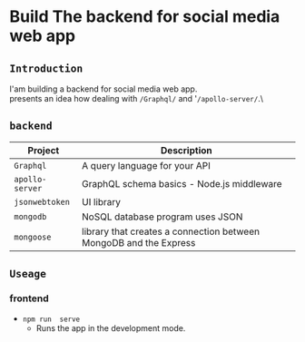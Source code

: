 # Build The backend for social media web app 


## `Introduction`

 I'am building a backend for social media web app.\
 presents an idea how dealing with `/Graphql/` and '`/apollo-server/`.\

## `backend`

| Project                 |  Description                                                       |
| ----------------------- |  ----------------------------------------------------------------- |
| `Graphql`               |  A query language for your API                                     |
| `apollo-server`         |  GraphQL schema basics - Node.js middleware                        |
| `jsonwebtoken`          |  UI library                                                        |
| `mongodb`               |  NoSQL database program uses JSON                                  |
| `mongoose`              |  library that creates a connection between MongoDB and the Express |

## `Useage`

### frontend

- `npm run  serve`
   - Runs the app in the development mode.
